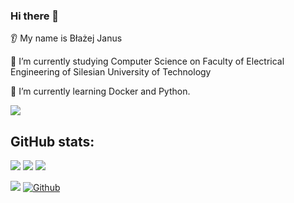 ### Hi there 👋
👂 My name is Błażej Janus

🔭 I’m currently studying Computer Science on Faculty of Electrical Engineering of Silesian University of Technology

🌱 I’m currently learning Docker and Python.

[![](https://img.shields.io/badge/linkedin-%230077B5.svg?style=for-the-badge&logo=linkedin)](www.linkedin.com/in/blazejjanus)

## GitHub stats:
<img src="https://github-readme-stats.vercel.app/api?username=blazejjanus&show_icons=true&theme=dark&count_private=true"/>
<img src="https://github-readme-stats.vercel.app/api/top-langs/?username=blazejjanus&layout=compact&theme=dark&count_private=true"/>
<img src="https://github-readme-streak-stats.herokuapp.com/?user=blazejjanus&theme=dark&count_private=true"/>


![](https://visitor-badge.laobi.icu/badge?page_id=blazejjanus.blazejjanus)
[![Github](https://img.shields.io/github/followers/blazejjanus?label=Follow&style=social)](https://github.com/blazejjanus)
